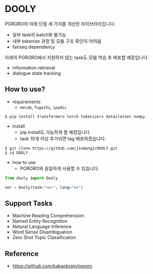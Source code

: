 # DOOLY
PORORO의 아래 단점 세 가지를 개선한 라이브러리입니다.
- 일부 task의 batch화 불가능
- 내부 tokenize 과정 및 모듈 구조 확인이 어려움
- fairseq dependency

아래의 PORORO에서 지원하지 않는 task도 모델 학습 후 배포할 예정입니다.
- information retrieval
- dialogue state tracking

## How to use?
- requirements
    - `mecab`, `fugashi`, `ipadic`
```
$ pip install transformers torch tokenizers dataclasses numpy
```

- install
    - pip install도 가능하게 할 예정입니다
    - task 10개 이상 추가되면 tag 배포하겠습니다.
```
$ git clone https://github.com/jinmang2/DOOLY.git
$ cd DOOLY
```

- how to use
    - PORORO와 동일하게 사용할 수 있습니다.
```python
from dooly import Dooly

ner = Dooly(task="ner", lang="ko")
```

## Support Tasks
- Machine Reading Comprehension
- Named Entity Recognition
- Natural Language Inference
- Word Sense Disambiguation
- Zero Shot Topic Classification

## Reference
- https://github.com/kakaobrain/pororo

